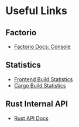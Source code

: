 # Useful Links

## Factorio

- [Factorio Docs: Console](https://wiki.factorio.com/Console)

## Statistics
- [Frontend Build Statistics](https://arturh85.github.io/factorio-bot-tauri/stats.html)
- [Cargo Build Statistics](https://arturh85.github.io/factorio-bot-tauri/cargo-timings/cargo-timings.html)

## Rust Internal API 
- [Rust API Docs](https://arturh85.github.io/factorio-bot-tauri/doc/factorio_bot/)
